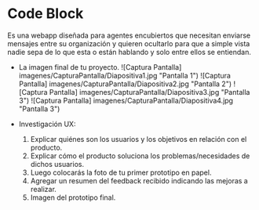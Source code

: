 # Code Block

Es una webapp diseñada para agentes encubiertos que necesitan enviarse mensajes entre su organización y quieren ocultarlo para que a simple vista nadie sepa de lo que esta o están hablando y solo entre ellos se entiendan.



* La imagen final de tu proyecto.
![Captura Pantalla] imagenes/CapturaPantalla/Diapositiva1.jpg "Pantalla 1")
![Captura Pantalla] imagenes/CapturaPantalla/Diapositiva2.jpg "Pantalla 2")
![Captura Pantalla] imagenes/CapturaPantalla/Diapositiva3.jpg "Pantalla 3")
![Captura Pantalla] imagenes/CapturaPantalla/Diapositiva4.jpg "Pantalla 3")


* Investigación UX:
  1. Explicar quiénes son los usuarios y los objetivos en relación con el
    producto.
  2. Explicar cómo el producto soluciona los problemas/necesidades de dichos
    usuarios.
  3. Luego colocarás la foto de tu primer prototipo en papel.
  4. Agregar un resumen del feedback recibido indicando las mejoras a realizar.
  5. Imagen del prototipo final.
